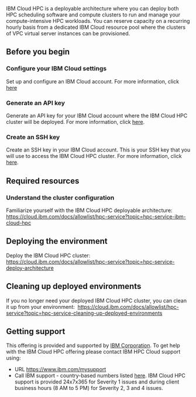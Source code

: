 IBM Cloud HPC is a deployable architecture where you can deploy both HPC scheduling software and compute clusters to run and manage your compute-intensive HPC workloads. You can reserve capacity on a recurring hourly basis from a dedicated IBM Cloud resource pool where the clusters of VPC virtual server instances can be provisioned.

## Before you begin
### Configure your IBM Cloud settings
Set up and configure an IBM Cloud account. For more information, click [here](https://cloud.ibm.com/docs/allowlist/hpc-service?topic=hpc-service-before-you-begin-deploying#confirm-cloud-settings)
### Generate an API key
Generate an API key for your IBM Cloud account where the IBM Cloud HPC cluster will be deployed. For more information, click [here](https://cloud.ibm.com/docs/allowlist/hpc-service?topic=hpc-service-before-you-begin-deploying#set-IAM-permissions).
### Create an SSH key
Create an SSH key in your IBM Cloud account. This is your SSH key that you will use to access the IBM Cloud HPC cluster. For more information, click [here](https://cloud.ibm.com/docs/allowlist/hpc-service?topic=hpc-service-before-you-begin-deploying#create-ssh-key).

## Required resources
### Understand the cluster configuration
Familiarize yourself with the IBM Cloud HPC deployable architecture: https://cloud.ibm.com/docs/allowlist/hpc-service?topic=hpc-service-ibm-cloud-hpc

## Deploying the environment
Deploy the IBM Cloud HPC cluster: https://cloud.ibm.com/docs/allowlist/hpc-service?topic=hpc-service-deploy-architecture

## Cleaning up deployed environments
If you no longer need your deployed IBM Cloud HPC cluster, you can clean it up from your environment:  https://cloud.ibm.com/docs/allowlist/hpc-service?topic=hpc-service-cleaning-up-deployed-environments

## Getting support

This offering is provided and supported by [IBM Corporation](https://www.ibm.com/mysupport). To get help with the IBM Cloud HPC offering please contact IBM HPC Cloud support using:
* URL https://www.ibm.com/mysupport
* Call IBM support - country-based numbers listed [here](https://www.ibm.com/planetwide).
IBM Cloud HPC support is provided 24x7x365 for Severity 1 issues and during client business hours (8 AM to 5 PM) for Severity 2, 3 and 4 issues.
